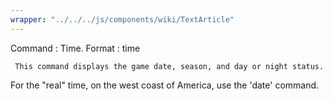 ```yaml
---
wrapper: "../../../js/components/wiki/TextArticle"
---
```

Command : Time.
Format  : time

     This command displays the game date, season, and day or night status.
For the "real" time, on the west coast of America, use the 'date' command.
